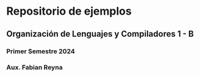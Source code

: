# Repositorio de ejemplos
## Organización de Lenguajes y Compiladores 1 - B
### Primer Semestre 2024
### Aux. Fabian Reyna
